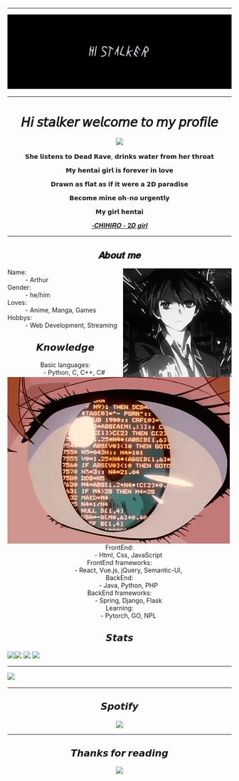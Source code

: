  ---
<div align="center">
    <img src="https://github.com/Art1ord/Art1ord/blob/main/assets/banner.jpg">
</div>

 ---

<div align="center">
    <h1>𝘏𝘪 𝘴𝘵𝘢𝘭𝘬𝘦𝘳 𝘸𝘦𝘭𝘤𝘰𝘮𝘦 𝘵𝘰 𝘮𝘺 𝘱𝘳𝘰𝘧𝘪𝘭𝘦</h1>
    <a href="https://discord.com/users/936621352738250843">
    <img src="https://lanyard.cnrad.dev/api/936621352738250843?bg=512f9c&borderRadius=15px"/>
    </a>
    <p>𝗦𝗵𝗲 𝗹𝗶𝘀𝘁𝗲𝗻𝘀 𝘁𝗼 𝗗𝗲𝗮𝗱 𝗥𝗮𝘃𝗲, 𝗱𝗿𝗶𝗻𝗸𝘀 𝘄𝗮𝘁𝗲𝗿 𝗳𝗿𝗼𝗺 𝗵𝗲𝗿 𝘁𝗵𝗿𝗼𝗮𝘁</p>
    <p>𝗠𝘆 𝗵𝗲𝗻𝘁𝗮𝗶 𝗴𝗶𝗿𝗹 𝗶𝘀 𝗳𝗼𝗿𝗲𝘃𝗲𝗿 𝗶𝗻 𝗹𝗼𝘃𝗲</p>
    <p>𝗗𝗿𝗮𝘄𝗻 𝗮𝘀 𝗳𝗹𝗮𝘁 𝗮𝘀 𝗶𝗳 𝗶𝘁 𝘄𝗲𝗿𝗲 𝗮 𝟮𝗗 𝗽𝗮𝗿𝗮𝗱𝗶𝘀𝗲</p>
    <p>𝗕𝗲𝗰𝗼𝗺𝗲 𝗺𝗶𝗻𝗲 𝗼𝗵-𝗻𝗼 𝘂𝗿𝗴𝗲𝗻𝘁𝗹𝘆</p>
    <p>𝗠𝘆 𝗴𝗶𝗿𝗹 𝗵𝗲𝗻𝘁𝗮𝗶</p>
    <p><a href="https://youtu.be/qFmjFnDWpjU">-𝑪𝑯𝑰𝑯𝑰𝑹𝑶 - 𝟐𝑫 𝒈𝒊𝒓𝒍</a></p>
</div>

---
<div>
<h2 align="center"> 𝑨𝒃𝒐𝒖𝒕 𝒎𝒆 </h2>
  <div align="center">
<img src="https://github.com/Art1ord/Art1ord/blob/main/assets/me.gif" align="right">
  </div>
<dl>
  <dt>Name:</dt>
  <dd>- Arthur </dd>
  <dt>Gender:</dt>
  <dd>- he/him </dd>
  <dt>Loves:</dt>
  <dd>- Anime, Manga, Games </dd>
  <dt>Hobbys:</dt>
  <dd>- Web Development, Streaming </dd>
</dl>
</div>

<div>
<h2 align="center"> 𝙆𝙣𝙤𝙬𝙡𝙚𝙙𝙜𝙚 </h2>
  <div align="center">
<img src="https://github.com/Art1ord/Art1ord/blob/main/assets/Knowledge.gif" align="left">

  <dl>
  <dt>Basic languages:</dt>
  <dd>- Python, C, C++, C# </dd>
  <dt>FrontEnd:</dt>
  <dd>- Html, Css, JavaScript </dd>
  <dt>FrontEnd frameworks:</dt>
  <dd>- React, Vue.js, jQuery, Semantic-UI,  </dd>
  <dt>BackEnd:</dt>
  <dd>- Java, Python, PHP</dd>
  <dt>BackEnd frameworks:</dt>
  <dd>- Spring, Django, Flask </dd>
  <dt>Learning:</dt>
  <dd>- Pytorch, GO, NPL</dd>
</dl>
  </div>

<div>
<h2 align="center"> 𝙎𝙩𝙖𝙩𝙨 </h2>
     <a>
    <img align="left" src="https://streak-stats.demolab.com?user=Art1ord&theme=dark&hide_border=true&date_format=n%2Fj%5B%2FY%5D">
    </a>
    <a>
    <img src="https://github-readme-stats.vercel.app/api/top-langs/?username=Art1ord&layout=compact&theme=dark">
    </a>
    <a>
    <img src="https://github-readme-stats.vercel.app/api?username=Art1ord&show_icons=true&theme=dark&show=reviews">
    </a>
    <a>
    <img src="https://github-readme-stats.vercel.app/api/wakatime?username=Art1ord&theme=dark">
    </a>
</div>
 
 ---
<a>
  <img src="https://github-profile-trophy.vercel.app/?username=Art1ord&theme=darkhub&column=7">
</a>

 ---

<div>
<h2 align="center"> 𝙎𝙥𝙤𝙩𝙞𝙛𝙮 </h2>
  <div align="center">
<img src="https://spotify-github-profile.vercel.app/api/view?uid=31d75fmhk4rysok2bwstr3kqzz5y&cover_image=true&theme=novatorem&show_offline=false&background_color=121212&interchange=false&bar_color=53b14f&bar_color_cover=true" align="center">
  </div>
</div>
 
 ---
<div align="center">
 <h2 align="center"> 𝙏𝙝𝙖𝙣𝙠𝙨 𝙛𝙤𝙧 𝙧𝙚𝙖𝙙𝙞𝙣𝙜 </h2>
 <img src="https://typograssy.deno.dev/api?text=Thank you for visiting my profile <З &l0=none&l1=ef858c&l2=62b7d8&l3=ffb6c1&l4=caf9ff&bg=none&frame=none&speed=250&comment=">
</div>